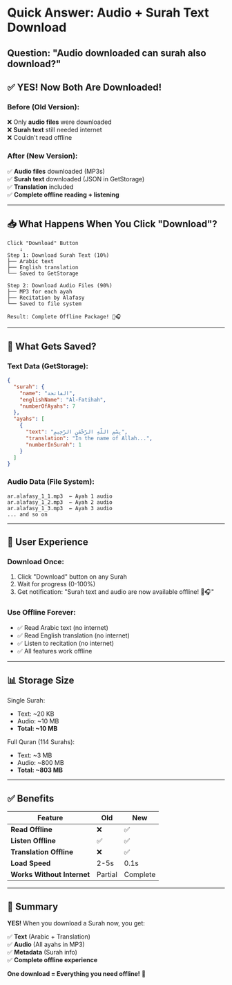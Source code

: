 # Quick Answer: Audio + Surah Text Download

## Question: "Audio downloaded can surah also download?"

## ✅ YES! Now Both Are Downloaded!

### Before (Old Version):

❌ Only **audio files** were downloaded  
❌ **Surah text** still needed internet  
❌ Couldn't read offline

### After (New Version):

✅ **Audio files** downloaded (MP3s)  
✅ **Surah text** downloaded (JSON in GetStorage)  
✅ **Translation** included  
✅ **Complete offline reading + listening**

---

## 📥 What Happens When You Click "Download"?

```
Click "Download" Button
    ↓
Step 1: Download Surah Text (10%)
├── Arabic text
├── English translation
└── Saved to GetStorage

Step 2: Download Audio Files (90%)
├── MP3 for each ayah
├── Recitation by Alafasy
└── Saved to file system

Result: Complete Offline Package! 📖🎧
```

---

## 💾 What Gets Saved?

### Text Data (GetStorage):

```json
{
  "surah": {
    "name": "الفاتحة",
    "englishName": "Al-Fatihah",
    "numberOfAyahs": 7
  },
  "ayahs": [
    {
      "text": "بِسْمِ اللَّهِ الرَّحْمَٰنِ الرَّحِيمِ",
      "translation": "In the name of Allah...",
      "numberInSurah": 1
    }
  ]
}
```

### Audio Data (File System):

```
ar.alafasy_1_1.mp3  ← Ayah 1 audio
ar.alafasy_1_2.mp3  ← Ayah 2 audio
ar.alafasy_1_3.mp3  ← Ayah 3 audio
... and so on
```

---

## 🎯 User Experience

### Download Once:

1. Click "Download" button on any Surah
2. Wait for progress (0-100%)
3. Get notification: "Surah text and audio are now available offline! 📖🎧"

### Use Offline Forever:

- ✅ Read Arabic text (no internet)
- ✅ Read English translation (no internet)
- ✅ Listen to recitation (no internet)
- ✅ All features work offline

---

## 📊 Storage Size

Single Surah:

- Text: ~20 KB
- Audio: ~10 MB
- **Total: ~10 MB**

Full Quran (114 Surahs):

- Text: ~3 MB
- Audio: ~800 MB
- **Total: ~803 MB**

---

## ✅ Benefits

| Feature                    | Old     | New      |
| -------------------------- | ------- | -------- |
| **Read Offline**           | ❌      | ✅       |
| **Listen Offline**         | ✅      | ✅       |
| **Translation Offline**    | ❌      | ✅       |
| **Load Speed**             | 2-5s    | 0.1s     |
| **Works Without Internet** | Partial | Complete |

---

## 🎉 Summary

**YES!** When you download a Surah now, you get:

✅ **Text** (Arabic + Translation)  
✅ **Audio** (All ayahs in MP3)  
✅ **Metadata** (Surah info)  
✅ **Complete offline experience**

**One download = Everything you need offline!** 🚀
